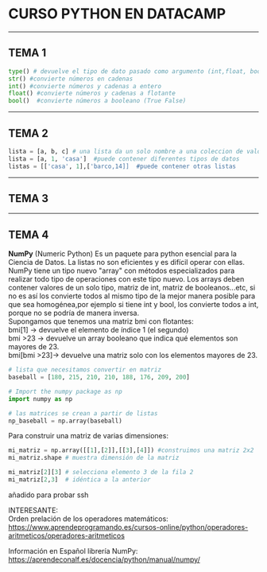 # CURSO PYTHON EN DATACAMP  

---
## TEMA 1
```PYTHON
type() # devuelve el tipo de dato pasado como argumento (int,float, bool, str...)
str() #convierte números en cadenas
int() #convierte números y cadenas a entero
float() #convierte números y cadenas a flotante
bool()  #convierte números a booleano (True False)

```
---
## TEMA 2  
```PYTHON
lista = [a, b, c] # una lista da un solo nombre a una coleccion de valores
lista = [a, 1, 'casa']  #puede contener diferentes tipos de datos
listas = [['casa', 1],['barco,14]]  #puede contener otras listas


```
---
## TEMA 3  

---
## TEMA 4  

**NumPy** (Numeric Python) Es un paquete para python esencial para la Ciencia de Datos. La listas no son eficientes y es difícil operar con ellas. NumPy tiene un tipo nuevo "array" con métodos especializados para realizar todo tipo de operaciones con este tipo nuevo.
Los arrays deben contener valores de un solo tipo, matriz de int, matriz de booleanos...etc, si no es así los convierte todos al mismo tipo de la mejor manera posible para que sea homogénea,por ejemplo si tiene int y bool, los convierte todos a int, porque no se podría de manera inversa.  
Supongamos que tenemos una matriz bmi con flotantes:  
bmi[1]		-> devuelve el elemento de índice 1 (el segundo)  
bmi >23		-> devuelve un array booleano que indica qué elementos son mayores de 23.  
bmi[bmi >23]-> devuelve una matriz solo con los elementos mayores de 23.  
```Python
# lista que necesitamos convertir en matriz
baseball = [180, 215, 210, 210, 188, 176, 209, 200]

# Import the numpy package as np
import numpy as np

# las matrices se crean a partir de listas
np_baseball = np.array(baseball)
```  
Para construir una matriz de varias dimensiones:
```Python
mi_matriz = np.array([[1],[2]],[[3],[4]]) #construimos una matriz 2x2
mi_matriz.shape # muestra dimensión de la matriz

mi_matriz[2][3]	# selecciona elemento 3 de la fila 2
mi_matriz[2,3]	# idéntica a la anterior
```
añadido para probar ssh

INTERESANTE:  
Orden prelación de los operadores matemáticos:  
https://www.aprendeprogramando.es/cursos-online/python/operadores-aritmeticos/operadores-aritmeticos  

Información en Español librería NumPy:  
https://aprendeconalf.es/docencia/python/manual/numpy/  

